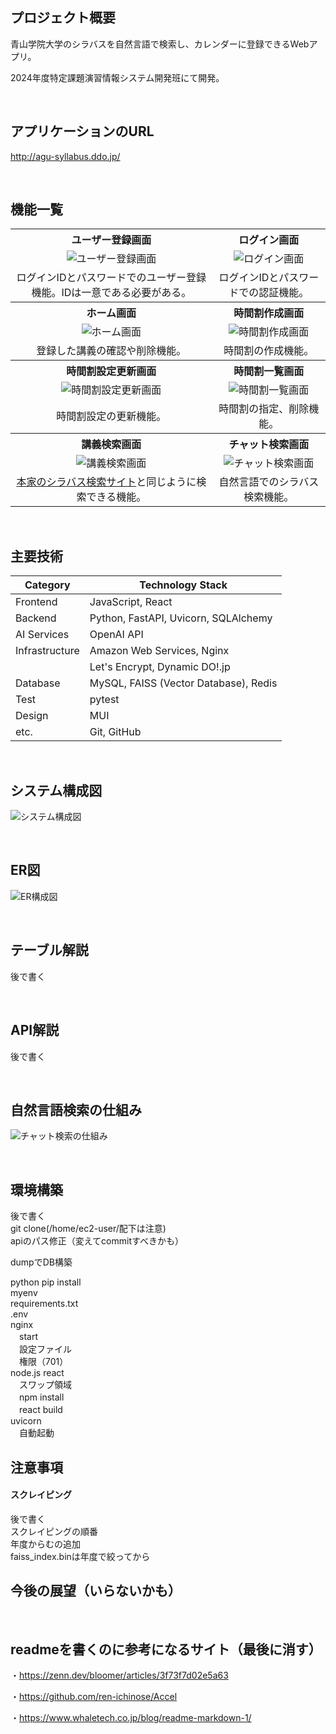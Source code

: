 ##  プロジェクト概要
青山学院大学のシラバスを自然言語で検索し、カレンダーに登録できるWebアプリ。

2024年度特定課題演習情報システム開発班にて開発。

<br />

##  アプリケーションのURL
http://agu-syllabus.ddo.jp/

<br />

##  機能一覧
<table style="width:100%; text-align:center;">
  <tr>
    <th>ユーザー登録画面</th>
    <th>ログイン画面</th>
  </tr>
  <tr>
    <td><img src="\docs\img\アプリ画面\ユーザー登録画面.png" alt="ユーザー登録画面"></td>
    <td><img src="\docs\img\アプリ画面\ログイン画面.png" alt="ログイン画面"></td>
  </tr>
  <tr>
    <td>ログインIDとパスワードでのユーザー登録機能。IDは一意である必要がある。</td>
    <td>ログインIDとパスワードでの認証機能。</td>
  </tr>
  <tr>
    <th>ホーム画面</th>
    <th>時間割作成画面</th>
  </tr>
  <tr>
    <td><img src="\docs\img\アプリ画面\ホーム画面.png" alt="ホーム画面"></td>
    <td><img src="\docs\img\アプリ画面\時間割作成画面.png" alt="時間割作成画面"></td>
  </tr>
  <tr>
    <td>登録した講義の確認や削除機能。</td>
    <td>時間割の作成機能。</td>
  </tr>
    <tr>
    <th>時間割設定更新画面</th>
    <th>時間割一覧画面</th>
  </tr>
  <tr>
    <td><img src="\docs\img\アプリ画面\時間割設定更新画面.png" alt="時間割設定更新画面"></td>
    <td><img src="\docs\img\アプリ画面\時間割一覧画面.png" alt="時間割一覧画面"></td>
  </tr>
  <tr>
    <td>時間割設定の更新機能。</td>
    <td>時間割の指定、削除機能。</td>
  </tr>
  <tr>
    <th>講義検索画面</th>
    <th>チャット検索画面</th>
  </tr>
  <tr>
    <td><img src="\docs\img\アプリ画面\講義検索画面.png" alt="講義検索画面"></td>
    <td><img src="\docs\img\アプリ画面\チャット検索画面.png" alt="チャット検索画面"></td>
  </tr>
  <tr>
    <td><a href="https://syllabus.aoyama.ac.jp/">本家のシラバス検索サイト</a>と同じように検索できる機能。</td>
    <td>自然言語でのシラバス検索機能。</td>
  </tr>
</table>


<br />

##  主要技術
| Category          | Technology Stack                                     |
| ----------------- | --------------------------------------------------   |
| Frontend          | JavaScript, React                                    |
| Backend           | Python, FastAPI, Uvicorn, SQLAlchemy                 |
| AI Services       | OpenAI API                                           |
| Infrastructure    | Amazon Web Services, Nginx                           |
|                   | Let's Encrypt, Dynamic DO!.jp                        |
| Database          | MySQL, FAISS (Vector Database), Redis                |
| Test              | pytest                                               |
| Design            | MUI                                                  |
| etc.              | Git, GitHub                                          |

<br />

##  システム構成図

![システム構成図](/docs/img/awsシステム構成図.png)

<br />

##  ER図

![ER構成図](/docs/img/tokuteikadai_ER.png)

<br />

## テーブル解説

後で書く

<br />

## API解説

後で書く

<br />

## 自然言語検索の仕組み

![チャット検索の仕組み](\docs\img\チャット検索の仕組み.png)

<br />

##  環境構築
後で書く<br>
git clone(/home/ec2-user/配下は注意)<br>
apiのパス修正（変えてcommitすべきかも）<br>

dumpでDB構築<br>

python pip install<br>
myenv<br>
requirements.txt<br>
.env<br>
nginx<br>
　start<br>
　設定ファイル<br>
　権限（701）<br>
node.js react<br>
　スワップ領域<br>
　npm install<br>
　react build<br>
uvicorn<br>
　自動起動
<br />

##  注意事項
#### スクレイピング
後で書く<br>
スクレイピングの順番<br>
年度からむの追加<br>
faiss_index.binは年度で絞ってから　
<br />

## 今後の展望（いらないかも）
<br />

## readmeを書くのに参考になるサイト（最後に消す）
・https://zenn.dev/bloomer/articles/3f73f7d02e5a63

・https://github.com/ren-ichinose/Accel

・https://www.whaletech.co.jp/blog/readme-markdown-1/

<br />

